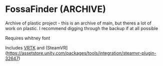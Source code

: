 # FossaFinder (ARCHIVE)

Archive of plastic project - this is an archive of main, but theres a lot of work on plastic. I recommend digging through the backup if at all possible 

Requires whitney font

Includes [VRTK](https://vrtoolkit.readme.io/) and (SteamVR](https://assetstore.unity.com/packages/tools/integration/steamvr-plugin-32647)
